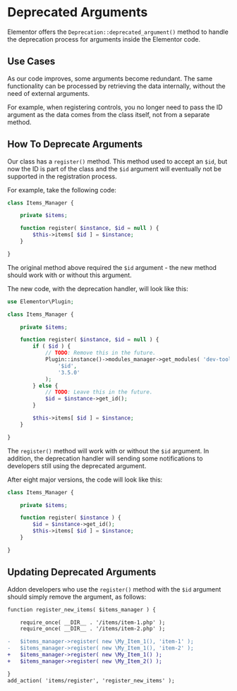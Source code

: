 # Deprecated Arguments

<Badge type="tip" vertical="top" text="Elementor Core" /> <Badge type="warning" vertical="top" text="Intermediate" />

Elementor offers the `Deprecation::deprecated_argument()` method to handle the deprecation process for arguments inside the Elementor code.

## Use Cases

As our code improves, some arguments become redundant. The same functionality can be processed by retrieving the data internally, without the need of external arguments.

For example, when registering controls, you no longer need to pass the ID argument as the data comes from the class itself, not from a separate method.

## How To Deprecate Arguments

Our class has a `register()` method. This method used to accept an `$id`, but now the ID is part of the class and the `$id` argument will eventually not be supported in the registration process.

For example, take the following code:

```php
class Items_Manager {

	private $items;

	function register( $instance, $id = null ) {
		$this->items[ $id ] = $instance;
	}

}
```

The original method above required the `$id` argument - the new method should work with or without this argument.

The new code, with the deprecation handler, will look like this:

```php
use Elementor\Plugin;

class Items_Manager {

	private $items;

	function register( $instance, $id = null ) {
		if ( $id ) {
			// TODO: Remove this in the future.
			Plugin::instance()->modules_manager->get_modules( 'dev-tools' )->deprecation->deprecated_argument(
				'$id',
				'3.5.0'
			);
		} else {
			// TODO: Leave this in the future.
			$id = $instance->get_id();
		}

		$this->items[ $id ] = $instance;
	}

}
```

The `register()` method will work with or without the `$id` argument. In addition, the deprecation handler will sending some notifications to developers still using the deprecated argument.

After eight major versions, the code will look like this:

```php
class Items_Manager {

	private $items;

	function register( $instance ) {
		$id = $instance->get_id();
		$this->items[ $id ] = $instance;
	}

}
```

## Updating Deprecated Arguments

Addon developers who use the `register()` method with the `$id` argument should simply remove the argument, as follows:

```diff
function register_new_items( $items_manager ) {

	require_once( __DIR__ . '/items/item-1.php' );
	require_once( __DIR__ . '/items/item-2.php' );

-	$items_manager->register( new \My_Item_1(), 'item-1' );
-	$items_manager->register( new \My_Item_1(), 'item-2' );
+	$items_manager->register( new \My_Item_1() );
+	$items_manager->register( new \My_Item_2() );

}
add_action( 'items/register', 'register_new_items' );
```
